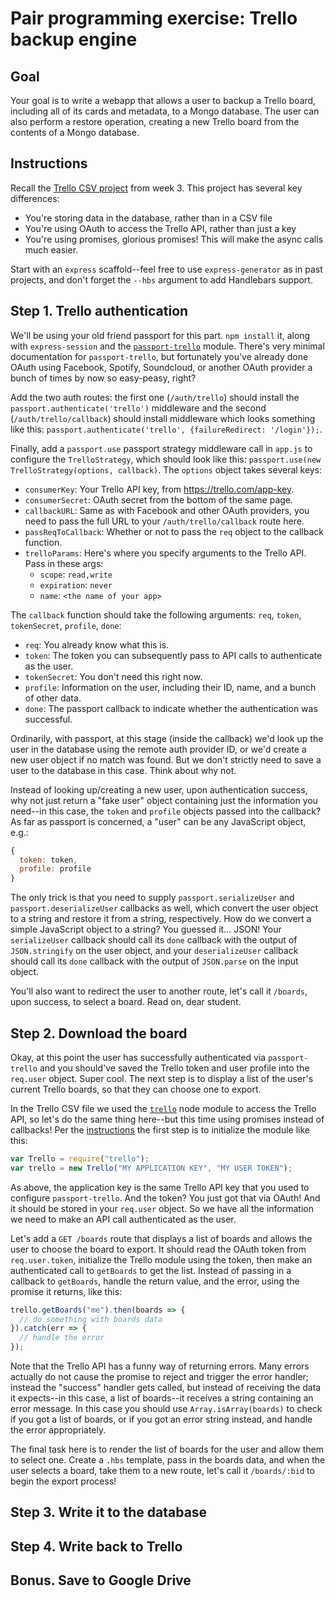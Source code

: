 # Pair programming exercise: Trello backup engine

## Goal

Your goal is to write a webapp that allows a user to backup a Trello board,
including all of its cards and metadata, to a Mongo database. The user can also
perform a restore operation, creating a new Trello board from the contents of a
Mongo database.

## Instructions

Recall the [Trello CSV
project](https://github.com/horizons-school-of-technology/week03/tree/master/day2/trello-csv)
from week 3. This project has several key differences:

- You're storing data in the database, rather than in a CSV file
- You're using OAuth to access the Trello API, rather than just a key
- You're using promises, glorious promises! This will make the async calls much
  easier.

Start with an `express` scaffold--feel free to use `express-generator` as in
past projects, and don't forget the `--hbs` argument to add Handlebars support.

## Step 1. Trello authentication

We'll be using your old friend passport for this part. `npm install` it, along
with `express-session` and the
[`passport-trello`](https://github.com/fuwaneko/passport-trello) module. There's
very minimal documentation for `passport-trello`, but fortunately you've already
done OAuth using Facebook, Spotify, Soundcloud, or another OAuth provider a
bunch of times by now so easy-peasy, right?

Add the two auth routes: the first one (`/auth/trello`) should install the
`passport.authenticate('trello')` middleware and the second
(`/auth/trello/callback`) should install middleware which looks something like
this: `passport.authenticate('trello', {failureRedirect: '/login'});`.

Finally, add a `passport.use` passport strategy middleware call in `app.js` to
configure the `TrelloStrategy`, which should look like this: `passport.use(new
TrelloStrategy(options, callback)`. The `options` object takes several keys:

- `consumerKey`: Your Trello API key, from https://trello.com/app-key.
- `consumerSecret`: OAuth secret from the bottom of the same page.
- `callbackURL`: Same as with Facebook and other OAuth providers, you need to
  pass the full URL to your `/auth/trello/callback` route here.
- `passReqToCallback`: Whether or not to pass the `req` object to the callback
  function.
- `trelloParams`: Here's where you specify arguments to the Trello API. Pass in
  these args:
  - `scope`: `read,write`
  - `expiration`: `never`
  - `name`: `<the name of your app>`

The `callback` function should take the following arguments: `req`, `token`,
`tokenSecret`, `profile`, `done`:
  - `req`: You already know what this is.
  - `token`: The token you can subsequently pass to API calls to authenticate as
    the user.
  - `tokenSecret`: You don't need this right now.
  - `profile`: Information on the user, including their ID, name, and a bunch of
    other data.
  - `done`: The passport callback to indicate whether the authentication was
    successful.

Ordinarily, with passport, at this stage (inside the callback) we'd look up the
user in the database using the remote auth provider ID, or we'd create a new
user object if no match was found. But we don't strictly need to save a user to
the database in this case. Think about why not.

Instead of looking up/creating a new user, upon authentication success, why not
just return a "fake user" object containing just the information you need--in
this case, the `token` and `profile` objects passed into the callback? As far as
passport is concerned, a "user" can be any JavaScript object, e.g.:

```javascript
{
  token: token,
  profile: profile
}
```

The only trick is that you need to supply `passport.serializeUser` and
`passport.deserializeUser` callbacks as well, which convert the user object to a
string and restore it from a string, respectively. How do we convert a simple
JavaScript object to a string? You guessed it... JSON! Your `serializeUser`
callback should call its `done` callback with the output of `JSON.stringify` on
the user object, and your `deserializeUser` callback should call its `done`
callback with the output of `JSON.parse` on the input object.

You'll also want to redirect the user to another route, let's call it `/boards`,
upon success, to select a board. Read on, dear student.

## Step 2. Download the board

Okay, at this point the user has successfully authenticated via
`passport-trello` and you should've saved the Trello token and user profile into
the `req.user` object. Super cool. The next step is to display a list of the
user's current Trello boards, so that they can choose one to export.

In the Trello CSV file we used the
[`trello`](https://github.com/norberteder/trello) node module to access the
Trello API, so let's do the same thing here--but this time using promises
instead of callbacks! Per the
[instructions](https://github.com/norberteder/trello) the first step is to
initialize the module like this:

```javascript
var Trello = require("trello");
var trello = new Trello("MY APPLICATION KEY", "MY USER TOKEN");
```

As above, the application key is the same Trello API key that you used to
configure `passport-trello`. And the token? You just got that via OAuth! And it
should be stored in your `req.user` object. So we have all the information we
need to make an API call authenticated as the user.

Let's add a `GET /boards` route that displays a list of boards and allows the
user to choose the board to export. It should read the OAuth token from
`req.user.token`, initialize the Trello module using the token, then make an
authenticated call to `getBoards` to get the list. Instead of passing in a
callback to `getBoards`, handle the return value, and the error, using the
promise it returns, like this:

```javascript
trello.getBoards("me").then(boards => {
  // do something with boards data
}).catch(err => {
  // handle the error
});
```

Note that the Trello API has a funny way of returning errors. Many errors
actually do not cause the promise to reject and trigger the error handler;
instead the "success" handler gets called, but instead of receiving the data it
expects--in this case, a list of boards--it receives a string containing an
error message. In this case you should use `Array.isArray(boards)` to check if
you got a list of boards, or if you got an error string instead, and handle the
error appropriately.

The final task here is to render the list of boards for the user and allow them
to select one. Create a `.hbs` template, pass in the boards data, and when the
user selects a board, take them to a new route, let's call it `/boards/:bid` to
begin the export process!

## Step 3. Write it to the database

## Step 4. Write back to Trello




## Bonus. Save to Google Drive
